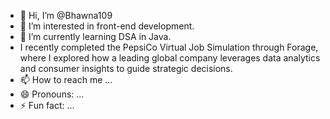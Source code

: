 - 👋 Hi, I’m @Bhawna109
- 👀 I’m interested in front-end development.
- 🌱 I’m currently learning DSA in Java.
- I recently completed the PepsiCo Virtual Job Simulation through Forage, where I explored how a leading global company leverages data analytics and consumer insights to guide 
 strategic decisions.
- 📫 How to reach me ...
- 😄 Pronouns: ...
- ⚡ Fun fact: ...

<!---
Bhawna109/Bhawna109 is a ✨ special ✨ repository because its `README.md` (this file) appears on your GitHub profile.
You can click the Preview link to take a look at your changes.
--->
